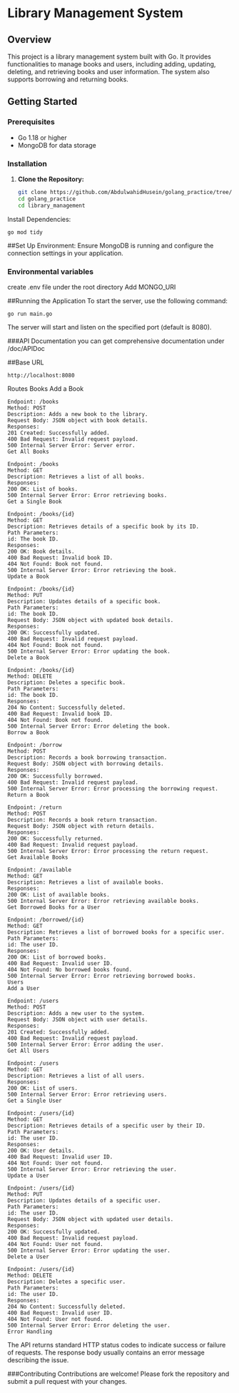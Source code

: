 
# Library Management System

## Overview

This project is a library management system built with Go. It provides functionalities to manage books and users, including adding, updating, deleting, and retrieving books and user information. The system also supports borrowing and returning books.

## Getting Started

### Prerequisites

- Go 1.18 or higher
- MongoDB for data storage

### Installation

1. **Clone the Repository:**

   ```sh
   git clone https://github.com/AbdulwahidHusein/golang_practice/tree/main/library_management
   cd golang_practice
   cd library_management
   ```

Install Dependencies:
```ssh
go mod tidy
```
##Set Up Environment:
Ensure MongoDB is running and configure the connection settings in your application.

### Environmental variables
create .env file under the root directory
Add MONGO_URI

##Running the Application
To start the server, use the following command:

```ssh
go run main.go
```
The server will start and listen on the specified port (default is 8080).

###API Documentation
you can get comprehensive documentation under /doc/APIDoc

##Base URL
```ssh
http://localhost:8080
```

Routes
Books
Add a Book

```ssh
Endpoint: /books
Method: POST
Description: Adds a new book to the library.
Request Body: JSON object with book details.
Responses:
201 Created: Successfully added.
400 Bad Request: Invalid request payload.
500 Internal Server Error: Server error.
Get All Books

Endpoint: /books
Method: GET
Description: Retrieves a list of all books.
Responses:
200 OK: List of books.
500 Internal Server Error: Error retrieving books.
Get a Single Book

Endpoint: /books/{id}
Method: GET
Description: Retrieves details of a specific book by its ID.
Path Parameters:
id: The book ID.
Responses:
200 OK: Book details.
400 Bad Request: Invalid book ID.
404 Not Found: Book not found.
500 Internal Server Error: Error retrieving the book.
Update a Book

Endpoint: /books/{id}
Method: PUT
Description: Updates details of a specific book.
Path Parameters:
id: The book ID.
Request Body: JSON object with updated book details.
Responses:
200 OK: Successfully updated.
400 Bad Request: Invalid request payload.
404 Not Found: Book not found.
500 Internal Server Error: Error updating the book.
Delete a Book

Endpoint: /books/{id}
Method: DELETE
Description: Deletes a specific book.
Path Parameters:
id: The book ID.
Responses:
204 No Content: Successfully deleted.
400 Bad Request: Invalid book ID.
404 Not Found: Book not found.
500 Internal Server Error: Error deleting the book.
Borrow a Book

Endpoint: /borrow
Method: POST
Description: Records a book borrowing transaction.
Request Body: JSON object with borrowing details.
Responses:
200 OK: Successfully borrowed.
400 Bad Request: Invalid request payload.
500 Internal Server Error: Error processing the borrowing request.
Return a Book

Endpoint: /return
Method: POST
Description: Records a book return transaction.
Request Body: JSON object with return details.
Responses:
200 OK: Successfully returned.
400 Bad Request: Invalid request payload.
500 Internal Server Error: Error processing the return request.
Get Available Books

Endpoint: /available
Method: GET
Description: Retrieves a list of available books.
Responses:
200 OK: List of available books.
500 Internal Server Error: Error retrieving available books.
Get Borrowed Books for a User

Endpoint: /borrowed/{id}
Method: GET
Description: Retrieves a list of borrowed books for a specific user.
Path Parameters:
id: The user ID.
Responses:
200 OK: List of borrowed books.
400 Bad Request: Invalid user ID.
404 Not Found: No borrowed books found.
500 Internal Server Error: Error retrieving borrowed books.
Users
Add a User

Endpoint: /users
Method: POST
Description: Adds a new user to the system.
Request Body: JSON object with user details.
Responses:
201 Created: Successfully added.
400 Bad Request: Invalid request payload.
500 Internal Server Error: Error adding the user.
Get All Users

Endpoint: /users
Method: GET
Description: Retrieves a list of all users.
Responses:
200 OK: List of users.
500 Internal Server Error: Error retrieving users.
Get a Single User

Endpoint: /users/{id}
Method: GET
Description: Retrieves details of a specific user by their ID.
Path Parameters:
id: The user ID.
Responses:
200 OK: User details.
400 Bad Request: Invalid user ID.
404 Not Found: User not found.
500 Internal Server Error: Error retrieving the user.
Update a User

Endpoint: /users/{id}
Method: PUT
Description: Updates details of a specific user.
Path Parameters:
id: The user ID.
Request Body: JSON object with updated user details.
Responses:
200 OK: Successfully updated.
400 Bad Request: Invalid request payload.
404 Not Found: User not found.
500 Internal Server Error: Error updating the user.
Delete a User

Endpoint: /users/{id}
Method: DELETE
Description: Deletes a specific user.
Path Parameters:
id: The user ID.
Responses:
204 No Content: Successfully deleted.
400 Bad Request: Invalid user ID.
404 Not Found: User not found.
500 Internal Server Error: Error deleting the user.
Error Handling
```
The API returns standard HTTP status codes to indicate success or failure of requests. The response body usually contains an error message describing the issue.

###Contributing
Contributions are welcome! Please fork the repository and submit a pull request with your changes.
